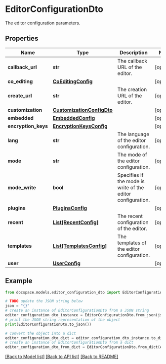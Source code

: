 # EditorConfigurationDto

The editor configuration parameters.

## Properties

Name | Type | Description | Notes
------------ | ------------- | ------------- | -------------
**callback_url** | **str** | The callback URL of the editor. | [optional] 
**co_editing** | [**CoEditingConfig**](CoEditingConfig.md) |  | [optional] 
**create_url** | **str** | The creation URL of the editor. | [optional] 
**customization** | [**CustomizationConfigDto**](CustomizationConfigDto.md) |  | [optional] 
**embedded** | [**EmbeddedConfig**](EmbeddedConfig.md) |  | [optional] 
**encryption_keys** | [**EncryptionKeysConfig**](EncryptionKeysConfig.md) |  | [optional] 
**lang** | **str** | The language of the editor configuration. | [optional] 
**mode** | **str** | The mode of the editor configuration. | [optional] 
**mode_write** | **bool** | Specifies if the mode is write of the editor configuration. | [optional] 
**plugins** | [**PluginsConfig**](PluginsConfig.md) |  | [optional] 
**recent** | [**List[RecentConfig]**](RecentConfig.md) | The recent configuration of the editor. | [optional] 
**templates** | [**List[TemplatesConfig]**](TemplatesConfig.md) | The templates of the editor configuration. | [optional] 
**user** | [**UserConfig**](UserConfig.md) |  | [optional] 

## Example

```python
from docspace.models.editor_configuration_dto import EditorConfigurationDto

# TODO update the JSON string below
json = "{}"
# create an instance of EditorConfigurationDto from a JSON string
editor_configuration_dto_instance = EditorConfigurationDto.from_json(json)
# print the JSON string representation of the object
print(EditorConfigurationDto.to_json())

# convert the object into a dict
editor_configuration_dto_dict = editor_configuration_dto_instance.to_dict()
# create an instance of EditorConfigurationDto from a dict
editor_configuration_dto_from_dict = EditorConfigurationDto.from_dict(editor_configuration_dto_dict)
```
[[Back to Model list]](../README.md#documentation-for-models) [[Back to API list]](../README.md#documentation-for-api-endpoints) [[Back to README]](../README.md)


